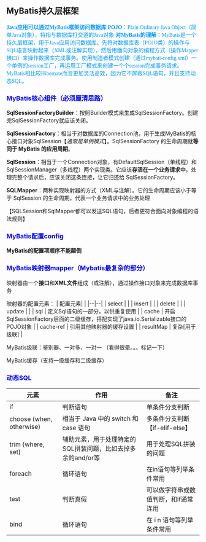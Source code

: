 ## MyBatis持久层框架

<font color=#0099ff face="楷体">**Java应用可以通过MyBatis框架访问数据库**</font>
<font color=#0099ff face="楷体">**POJO**：Plain Ordinary Java Object（简单Java对象），特指与数据库打交道的Java对象</font>
<font color=#0099ff face="楷体">**对MyBatis的理解**：MyBatis是一个持久层框架，用于Java应用访问数据库。先将对数据库表（POJO类）的操作与SQL语言映射起来（XML或注解实现），然后用面向对象的编程方式（操作Mapper接口）来操作数据库完成事务。使用制造者模式创建（通过mybati-config.xml）一个单例的session工厂，再运用工厂模式来创建一个个session完成事务请求。MyBatis相比较Hibernate而言更加灵活高效，因为它不屏蔽SQL语句，并且支持动态SQL。
</font>

### <font color=#0000ff >**MyBatis核心组件（必须厘清思路）**</font>

**SqlSessionFactoryBuilder**：按照Builder模式来生成SqlSessionFactory。创建完SqlSessionFactory就应该关闭。

**SqlSessionFactory**：相当于对数据库的Connection池，用于生成MyBatis的核心接口对象SqlSession【*通常是单例模式*】。SqlSessionFactory 的生命周期就**等同于 MyBatis 的应用周期**。

**SqlSession**：相当于一个Connection对象，有DefaultSqlSession（单线程）和SqlSessionManager（多线程）两个实现类。它应该**存活在一个业务请求中**，处理完整个请求后，应该关闭这条连接，让它归还给 SqlSessionFactory。

**SQLMapper**：两种实现映射器的方式（XML与注解）。它的生命周期应该小于等于 SqlSession 的生命周期，代表一个业务请求中的业务处理

【SQLSession和SqlMapper都可以发送SQL语句，后者更符合面向对象编程的语法规则】

### <font color=#0000ff >**MyBatis配置config**</font>

**MyBatis的配置项顺序不能颠倒**


### <font color=#0000ff >**MyBatis映射器mapper（Mybatis最复杂的部分）**</font>

映射器由一个**接口**和**XML文件**组成（或注解），通过操作接口对象来完成数据库事务

映射器的配置元素：
| 配置元素|  |
|--|--|
| select |  |
| insert |  |
| delete |  |
| update |  |
| sql | 定义Sql语句的一部分，以供重复使用 |
| cache | 开启SqlSessionFactory层面的二级缓存，搭配实现了java.io.Serializable接口的POJO对象 |
| cache-ref | 引用其他映射器的缓存设置 |
| resultMap | 复杂[用于级联] |

MyBatis级联：鉴别器、一对多、一对一
（看得很晕。。。标记一下）

MyBatis缓存（支持一级缓存和二级缓存）


### <font color=#0000ff >**动态SQL**</font>


| 元素 | 作用 | 备注 |
|--|--|--|
| if | 判断语句 | 单条件分支判断   |
| choose (when, otherwise)  | 相当于 Java 中的 switch 和 case 语句 | 多条件分支判断【if-elif-else】   |
| trim {where, set)  | 辅助元素，用于处理特定的SQL拼装问题，比如去掉多余的and/or等 | 用于处理SQL拼装的问题   |
| foreach | 循环语句  | 在in语句等列举条件常用 |
| test | 判断真假| 可以做字符串或数值判断，和if通常连用 |
| bind | 循环语句  | 在 i n 语句等列举条件常用 |


<!--stackedit_data:
eyJoaXN0b3J5IjpbODczMTc1NzE4LDExNDg3MzYxMjQsMjQ1Nz
Y3MDAxLDE3MzMyMTI1NTUsMTkwNzIyNzUzMiwyMTU3NzA2MTIs
NDk0NzkxMTg1LC0xMTI2MDg1MTAyLC0xMDY4MTgxNTQ1LDEyMz
E0MTE3MjQsNDgwOTY2MDUwLDE0MTQ5MTM5NzcsLTEzODI3MTM3
NjcsLTE0Mzg0Mjg5NywtNDA4NzIwMjc1LC04NzkyODU4MzgsMT
MxMDc4NzgzNSwtMTQ5MjM1MDE2NiwxNDkzMzAxOTMwLC0xMDM2
ODQ1NTI5XX0=
-->